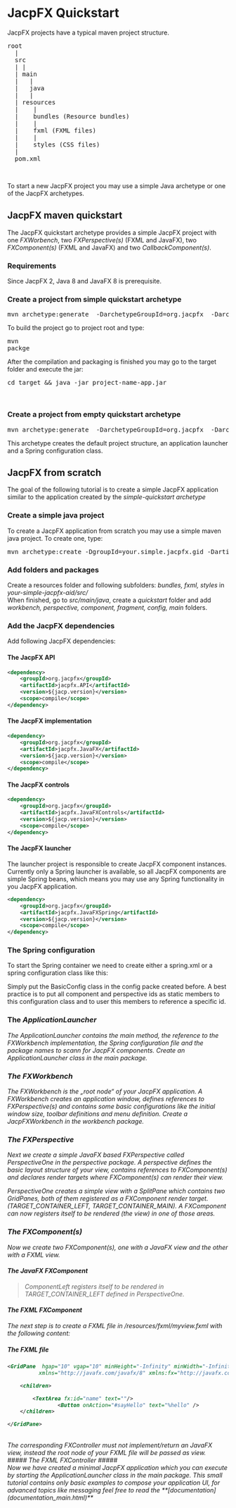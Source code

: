 
# JacpFX Quickstart #
JacpFX projects have a typical maven project structure.
<pre>
root
  |
  src
  | |
  | main
  |   |
  |	  java
  |	  |
  |	resources
  |	   |
  |    bundles (Resource bundles)
  |	   |
  |	   fxml (FXML files)
  |	   |
  |	   styles (CSS files)
  |
  pom.xml  
</pre>  
<br/>

To start a new JacpFX project you may use a simple Java archetype or one of the JacpFX archetypes.

## JacpFX maven quickstart ##
The JacpFX quickstart archetype provides a simple JacpFX project with one <i>FXWorbench</i>, two <i>FXPerspective(s)</i> (FXML and JavaFX), two <i>FXComponent(s)</i> (FXML and JavaFX) and two <i>CallbackComponent(s)</i>.

### Requirements ###
Since JacpFX 2, Java 8 and JavaFX 8 is prerequisite.

### Create a project from simple quickstart archetype ###
<pre>mvn archetype:generate  -DarchetypeGroupId=org.jacpfx  -DarchetypeArtifactId=JacpFX-simple-quickstart  -DarchetypeVersion=2.0</pre>


To build the project go to project root and type: <pre>mvn packge</pre> 

After the compilation and packaging is finished you may go to the target folder and execute the jar: 
<pre>cd target && java -jar project-name-app.jar</pre>

<br/>

### Create a project from empty quickstart archetype ###
<pre>mvn archetype:generate  -DarchetypeGroupId=org.jacpfx  -DarchetypeArtifactId=JacpFX-empty-quickstart  -DarchetypeVersion=2.0</pre>
This archetype creates the default project structure, an application launcher and a Spring configuration class.


## JacpFX from scratch ##
The  goal of the following tutorial is to create a simple JacpFX application similar to the application created by the <i>simple-quickstart archetype</i>

### Create a simple java project ###
To create a JacpFX application from scratch you may use a simple maven java project. To create one, type:
<pre>mvn archetype:create -DgroupId=your.simple.jacpfx.gid -DartifactId=your-simple-jacpfx-aid -DarchetypeArtifactId=maven-archetype-quickstart</pre>

### Add folders and packages ###
Create a resources folder and following subfolders: 
<i>bundles, fxml, styles</i>
in <i>your-simple-jacpfx-aid/src/</i>
<br/>
When finished, go to <i>src/main/java</i>, create a <i>quickstart</i> folder and add <i>workbench, perspective, component, fragment, config, main</i> folders.

### Add the JacpFX dependencies ###
Add following JacpFX dependencies:

#### The JacpFX API ####
```xml
<dependency>
    <groupId>org.jacpfx</groupId>
    <artifactId>jacpfx.API</artifactId>
    <version>${jacp.version}</version>
    <scope>compile</scope>
</dependency>
```

#### The JacpFX implementation ####
```xml
<dependency>
    <groupId>org.jacpfx</groupId>
    <artifactId>jacpfx.JavaFX</artifactId>
    <version>${jacp.version}</version>
    <scope>compile</scope>
</dependency>
```

#### The JacpFX controls ####
```xml
<dependency>
    <groupId>org.jacpfx</groupId>
    <artifactId>jacpfx.JavaFXControls</artifactId>
    <version>${jacp.version}</version>
    <scope>compile</scope>
</dependency>
```
#### The JacpFX launcher ####
The launcher project is responsible to create JacpFX component instances. Currently only a Spring launcher is available, so all JacpFX components are simple Spring beans, which means you may use any Spring functionality in you JacpFX application.

```xml
<dependency>
    <groupId>org.jacpfx</groupId>
    <artifactId>jacpfx.JavaFXSpring</artifactId>
    <version>${jacp.version}</version>
    <scope>compile</scope>
</dependency>
```

### The Spring configuration ###
To start the Spring container we need to create either a spring.xml or a spring configuration class like this:
<script src="https://gist.github.com/amoAHCP/191727abc7841fc1b2bc.js"></script>

Simply put the BasicConfig class in the config packe created before. A best practice is to put all component and perspective ids as static members to this configuration class and to user this members to reference a specific id.
<br/>
### The <i>ApplicationLauncher<i/> ###
The <i>ApplicationLauncher</i> contains the main method, the reference to the <i>FXWorkbench</i> implementation, the Spring configuration file and the package names to scann for JacpFX components. Create an <i>ApplicationLauncher</i> class in the <i>main</i> package.
<script src="https://gist.github.com/amoAHCP/85644f5c0aecb9f026e4.js"></script>

### The FXWorkbench ###
The <i>FXWorkbench</i> is the „root node“ of your JacpFX application. A <i>FXWorkbench</i> creates an application window, defines references to <i>FXPerspective(s)</i> and contains some basic configurations like the initial window size, toolbar definitions and menu definition. Create a <i>JacpFXWorkbench</i> in the <i>workbench</i> package.
<script src="https://gist.github.com/amoAHCP/3623a326e8ff049f9700.js"></script>

### The FXPerspective ###
Next we create a simple JavaFX based <i>FXPerspective</i> called  <i>PerspectiveOne</i> in the <i>perspective</i> package. A perspective defines the basic layout structure of your view, contains references to <i>FXComponent(s)</i> and declares render targets where <i>FXComponent(s)</i> can render their view.
<script src="https://gist.github.com/amoAHCP/018cf84d24baee12a4ea.js"></script>
<i>PerspectiveOne</i> creates a simple view with a <i>SplitPane</i> which contains two <i>GridPanes</i>, both of them registered as a <i>FXComponent</i> render target.(TARGET_CONTAINER_LEFT, TARGET_CONTAINER_MAIN). A <i>FXComponent</i> can now registers itself to be rendered (the view) in one of those areas.

### The FXComponent(s) ###
Now we create two <i>FXComponent(s)</i>, one with a JavaFX view and the other with a FXML view. 

#### The JavaFX FXComponent ####
<script src="https://gist.github.com/amoAHCP/bda85e05ae6cf7a0b9a9.js"></script>

> <i>ComponentLeft</i> registers itself to be rendered in <i>TARGET_CONTAINER_LEFT</i> defined in <i>PerspectiveOne</i>.

#### The FXML FXComponent ####
The next step is to create a <i>FXML</i> file in <i>/resources/fxml/myview.fxml</i> with the following content:

##### The FXML file #####

```xml
<GridPane  hgap="10" vgap="10" minHeight="-Infinity" minWidth="-Infinity"
          xmlns="http://javafx.com/javafx/8" xmlns:fx="http://javafx.com/fxml/1" GridPane.hgrow="ALWAYS" GridPane.vgrow="ALWAYS">

    <children>

        <TextArea fx:id="name" text=""/>
				<Button onAction="#sayHello" text="%hello" />
    </children>

</GridPane>
```
<br/>
The corresponding FXController must not implement/return an JavaFX view, instead the root node of your FXML file will be passed as view.
<br/>
##### The FXML FXController #####
<script src="https://gist.github.com/amoAHCP/43751243b35c3b316389.js"></script>

<br/>
Now we have created a minimal JacpFX application which you can execute by starting the <i>ApplicationLauncher</i> class in the main package. This small tutorial contains only basic examples to compose your application UI, for advanced topics like <i>messaging</i> feel free to read the **[documentation](documentation_main.html)** 